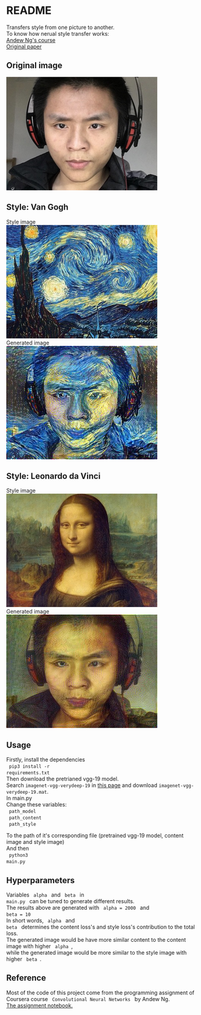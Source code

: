 # README

Transfers style from one picture to another. </br>
To know how nerual style transfer works: </br>
<a href='https://www.youtube.com/watch?v=Re2C9INXCNc&index=38&list=PLBAGcD3siRDjBU8sKRk0zX9pMz9qeVxud'> Andew Ng's course </a> </br>
<a href='https://arxiv.org/abs/1508.06576'> Original paper </a> </br>

## Original image 
<img src='pics/original.jpg'> 

## Style: Van Gogh
Style image </br>
<img src='pics/van.jpg'> </br>
Generated image </br>
<img src='pics/generated_van.jpg'>

## Style: Leonardo da Vinci
Style image </br>
<img src='pics/mona.jpg'> </br>
Generated image </br>
<img src='pics/generated_mona.jpg'>

## Usage
Firstly, install the dependencies </br>
<code>
  pip3 install -r requirements.txt
</code>
</br>
Then download the pretrianed vgg-19 model. </br>
Search <code>imagenet-vgg-verydeep-19</code> in <a href='http://www.vlfeat.org/matconvnet/pretrained/#downloading-the-pre-trained-models'>this page</a> and download <code>imagenet-vgg-verydeep-19.mat</code>.</br>
In main.py 
</br>
Change these variables: </br>
<code> path_model </code> </br>
<code> path_content </code> </br>
<code> path_style </code> </br>

To the path of it's corresponding file (pretrained vgg-19 model, content image and style image) </br>
And then </br>
<code>
  python3 main.py
</code>
</br>

## Hyperparameters
Variables <code> alpha </code> and <code> beta </code> in <code> main.py </code> can be tuned to generate different results. </br>
The results above are generated with <code> alpha = 2000 </code> and <code> beta = 10 </code> </br>
In short words, <code> alpha </code> and <code> beta </code> determines the content loss's and style loss's contribution to the total loss. </br>
The generated image would be have more similar content to the content image with higher <code> alpha </code>, </br>
while the generated image would be more similar to the style image with higher <code> beta </code>. </br>

## Reference
Most of the code of this project come from the programming assignment of Coursera course <code> Convolutional Neural Networks </code> by Andew Ng. </br>
<a href='https://github.com/JiahongHe/Coursera-DeepLearning/blob/master/4%20Convolutional%20Neural%20Networks/week4/Art%2BGeneration%2Bwith%2BNeural%2BStyle%2BTransfer%2B-%2Bv2.ipynb'> The assignment notebook.</a>
